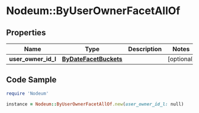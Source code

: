 # Nodeum::ByUserOwnerFacetAllOf

## Properties

Name | Type | Description | Notes
------------ | ------------- | ------------- | -------------
**user_owner_id_l** | [**ByDateFacetBuckets**](ByDateFacetBuckets.md) |  | [optional] 

## Code Sample

```ruby
require 'Nodeum'

instance = Nodeum::ByUserOwnerFacetAllOf.new(user_owner_id_l: null)
```


